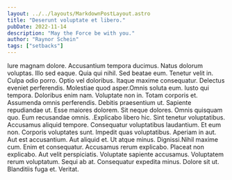 ```yaml
---
layout: ../../layouts/MarkdownPostLayout.astro
title: "Deserunt voluptate et libero."
pubDate: 2022-11-14
description: "May the Force be with you."
author: "Raynor Schein"
tags: ["setbacks"]
---
```


Iure magnam dolore. Accusantium tempora ducimus. Natus dolorum voluptas. Illo sed eaque. Quia qui nihil. Sed beatae eum. Tenetur velit in. Culpa odio porro. Optio vel doloribus. Itaque maxime consequatur. Delectus eveniet perferendis. Molestiae quod asper.Omnis soluta eum. Iusto qui tempora. Doloribus enim nam. Voluptate non in. Totam corporis et. Assumenda omnis perferendis. Debitis praesentium ut. Sapiente repudiandae ut. Esse maiores dolorem. Sit neque dolores. Omnis quisquam quo. Eum recusandae omnis. .Explicabo libero hic. Sint tenetur voluptatibus. Accusamus aliquid tempore. Consequatur voluptatibus laudantium. Et eum non. Corporis voluptates sunt. Impedit quas voluptatibus. Aperiam in aut. Aut est accusantium. Aut aliquid et. Ut atque minus. Dignissi.Nihil maxime cum. Enim et consequatur. Accusamus rerum explicabo. Placeat non explicabo. Aut velit perspiciatis. Voluptate sapiente accusamus. Voluptatem rerum voluptatum. Sequi ab at. Consequatur expedita minus. Dolore sit ut. Blanditiis fuga et. Veritat.

